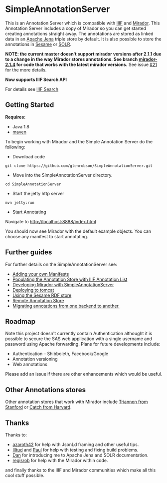 # SimpleAnnotationServer
This is an Annotation Server which is compatible with [IIIF](http://iiif.io) and [Mirador](https://github.com/IIIF/mirador). This Annotation Server includes
a copy of Mirador so you can get started creating annotations straight away. The annotations are stored as linked data in an [Apache Jena](https://jena.apache.org/) triple store by default. It is also possible to store the annotations in [Sesame](doc/Sesame.md) or [SOLR](doc/Solr.md). 


**NOTE: the current master doesn't support mirador versions after 2.1.1 due to a change in the way Mirador stores annotations. See branch [mirador-2.1.4](../../tree/mirador-2.1.4) for code that works with the latest mirador versions.** See issue [#21](../../issues/21) for the more details.

**Now supports IIIF Search API**

For details see [IIIF Search](doc/IIIFSearch.md)

## Getting Started
**Requires:**
 * Java 1.8
 * [maven](https://maven.apache.org/)

To begin working with Mirador and the Simple Annotation Server do the following:

 * Download code

```git clone https://github.com/glenrobson/SimpleAnnotationServer.git```

 * Move into the SimpleAnnotationServer directory.

```cd SimpleAnnotationServer```

 * Start the jetty http server

```mvn jetty:run```

 * Start Annotating 

Navigate to [http://localhost:8888/index.html](http://localhost:8888/index.html)

You should now see Mirador with the default example objects. You can choose any manifest to start annotating.

## Further guides

For further details on the SimpleAnnotationServer see:

 * [Adding your own Manifests](doc/NewManifests.md) 
 * [Populating the Annotation Store with IIIF Annotation List](doc/PopulatingAnnotations.md)
 * [Developing Mirador with SimpleAnnotationServer](doc/DevGuide.md)
 * [Deploying to tomcat](doc/tomcat.md)
 * [Using the Sesame RDF store](doc/Sesame.md)
 * [Remote Annotation Store](doc/RemoteStore.md)
 * [Migrating annotations from one backend to another.](doc/MigratingData.md)

## Roadmap

Note this project doesn't currently contain Authentication althought it is possible to secure the SAS web application with a single username and password using Apache forwarding. Plans for future developments include:

 * Authentication – Shibboleth, Facebook/Google
 * Annotation versioning
 * Web annotations

Please add an issue if there are other enhancements which would be useful. 

## Other Annotations stores

Other annotation stores that work with Mirador include [Triannon from Stanford](https://github.com/sul-dlss/triannon) or [Catch from Harvard](https://github.com/annotationsatharvard/catcha). 

## Thanks

Thanks to:

 * [azaroth42](https://github.com/azaroth42) for help with JsonLd framing and other useful tips. 
 * [Illtud](https://github.com/illtud) and [Paul](https://twitter.com/sankesolutions) for help with testing and fixing build problems. 
 * [Dan](https://twitter.com/Surfrdan) for introducing me to Apache Jena and SOLR documentation.
 * [regisrob](https://github.com/regisrob) for help with the Mirador within code.

and finally thanks to the IIIF and Mirador communities which make all this cool stuff possible.
